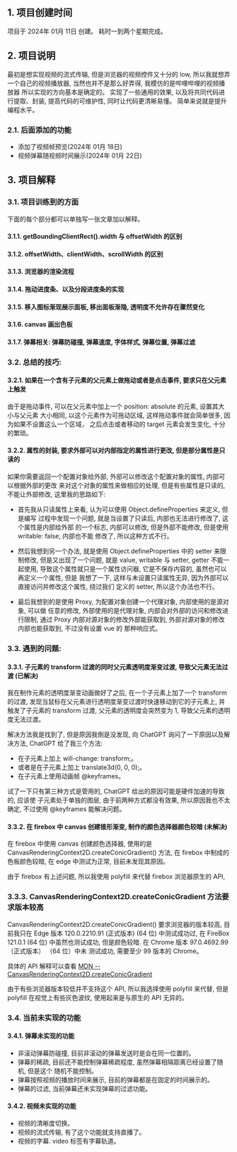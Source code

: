 ## 1. 项目创建时间
项目于 2024年 01月 11日 创建。 耗时一到两个星期完成。

## 2. 项目说明
最初是想实现视频的流式传输, 但是浏览器的视频控件又十分的 low, 所以我就想弄一个自己的视频播放器, 当然也并不是那么好弄得, 我模仿的是哔哩哔哩的视频播放器
所以实现的方向基本是确定的。 实现了一些通用的效果, 以及将共同代码进行提取、封装, 提高代码的可维护性, 同时让代码更清晰易懂。 简单来说就是提升编程水平。

### 2.1. 后面添加的功能

- 添加了视频帧预览(2024年 01月 18日)
- 视频弹幕随视频时间展示(2024年 01月 22日)

## 3. 项目解释

### 3.1. 项目训练到的方面

下面的每个部分都可以单独写一张文章加以解释。

#### 3.1.1. getBoundingClientRect().width 与 offsetWidth 的区别
#### 3.1.2. offsetWidth、clientWidth、scrollWidth 的区别
#### 3.1.3. 浏览器的渲染流程
#### 3.1.4. 拖动进度条、以及分段进度条的实现
#### 3.1.5. 移入图标渐现展示面板, 移出面板渐隐, 透明度不允许存在骤然变化
#### 3.1.6. canvas 画出色板
#### 3.1.7. 弹幕相关: 弹幕防碰撞, 弹幕速度, 字体样式, 弹幕位置, 弹幕过滤

### 3.2. 总结的技巧:

#### 3.2.1. 如果在一个含有子元素的父元素上做拖动或者是点击事件, 要求只在父元素上触发

由于是拖动事件, 可以在父元素中加上一个 position: absolute 的元素, 设置其大小与父元素
大小相同, 以这个元素作为可拖动区域, 这样拖动事件就会简单很多, 因为如果不设置这么一个区域，
之后点击或者移动的 target 元素会发生变化, 十分的繁琐。

#### 3.2.2. 属性的封装, 要求外部可以对内部指定的属性进行更改, 但是部分属性是只读的

如果你需要返回一个配置对象给外部, 外部可以修改这个配置对象的属性, 内部可以根据外部的更改
来对这个对象的属性来做相应的处理, 但是有些属性是只读的, 不能让外部修改, 这里我的思路如下:

- 首先我从只读属性上来看, 认为可以使用 Object.defineProperties 来定义, 但是编写
  过程中发现一个问题, 就是当设置了只读后, 内部也无法进行修改了, 这个属性是内部给外部
  的一个标志, 内部可以修改, 但是外部不能修改, 但是使用 writable: false, 内部也不能
  修改了, 所以这种方式不行。

- 然后我想到另一个办法, 就是使用 Object.defineProperties 中的 setter 来限制修改,
  但是又出现了一个问题, 就是 value, writable 与 setter, getter 不能一起使用,
  导致这个属性就只是一个属性访问器, 它是不保存内容的, 虽然也可以再定义一个属性, 但是
  我想了一下, 这样与未设置只读属性无异, 因为外部可以直接访问并修改这个属性, 绕过我们
  定义的 setter, 所以这个办法也不行。

- 最后我想到的是使用 Proxy, 为配置对象创建一个代理对象, 内部使用的是源对象, 可以做
  任意的修改, 外部使用的是代理对象, 内部会对外部的访问和修改进行限制, 通过 Proxy
  内部对源对象的修改外部能获取到, 外部对源对象的修改内部也能获取到, 不过没有设置 vue 的
  那种响应式。

### 3.3. 遇到的问题:

#### 3.3.1. 子元素的 transform 过渡的同时父元素透明度渐变过渡, 导致父元素无法过渡 (已解决)

我在制作元素的透明度渐变动画做好了之后, 在一个子元素上加了一个 transform 的过渡,
发现当鼠标在父元素进行透明度渐变过渡时快速移动到它的子元素上, 并触发了子元素的 transform
过渡, 父元素的透明度会突然变为 1, 导致父元素的透明度无法过渡。

解决方法我是找到了, 但是原因我倒是没发现, 向 ChatGPT 询问了一下原因以及解决方法, ChatGPT 给了我三个方法:
- 在子元素上加上 will-change: transform;。
- 或者是在子元素上加上 translate3d(0, 0, 0);。
- 在子元素上使用动画帧 @keyframes。

试了一下只有第三种方式是管用的, ChatGPT 给出的原因可能是硬件加速的导致的, 应该使
子元素处于单独的图层, 由于前两种方式都没有效果, 所以原因我也不太确定, 不过使用
@keyframes 能解决问题。

#### 3.3.2. 在 firebox 中 canvas 创建锥形渐变, 制作的颜色选择器颜色较暗 (未解决)
在 firebox 中使用 canvas 创建颜色选择器, 使用的是
CanvasRenderingContext2D.createConicGradient() 方法, 在 firebox 中制成的
色板颜色较暗, 在 edge 中测试为正常, 目前未发现其原因。

由于 firebox 有上述问题, 所以我使用 polyfill 来代替 firebox 浏览器原生的 API,

### 3.3.3. CanvasRenderingContext2D.createConicGradient 方法要求版本较高
CanvasRenderingContext2D.createConicGradient() 要求浏览器的版本较高, 目前我只在
Edge 版本 120.0.2210.91 (正式版本) (64 位) 中测试成功过, 在 FireBox 121.0.1 (64 位)
中虽然也测试成功, 但是颜色较暗. 在 Chrome 版本 97.0.4692.99（正式版本） （64 位）中未
测试成功, 需要至少 99 版本的 Chrome。

具体的 API 解释可以查看 [MDN -- CanvasRenderingContext2D.createConicGradient](https://developer.mozilla.org/en-US/docs/Web/API/CanvasRenderingContext2D/createConicGradient#browser_compatibility)

由于有些浏览器版本较低并不支持这个 API, 所以我选择使用 polyfill 来代替, 但是 polyfill
在视觉上有些灰色波纹, 使用起来是与原生的 API 无异的。

### 3.4. 当前未实现的功能

#### 3.4.1. 弹幕未实现的功能
- 非滚动弹幕防碰撞, 目前非滚动的弹幕发送时是会在同一位置的。
- 弹幕的稀疏, 目前还不能控制弹幕稀疏程度, 虽然弹幕相隔距离已经设置了随机, 但是这个
  随机不能控制。
- 弹幕按照视频的播放时间来展示, 目前的弹幕都是在固定的时间展示的。
- 弹幕的过滤, 当前弹幕还未实现弹幕的过滤功能。

#### 3.4.2. 视频未实现的功能
- 视频的清晰度切换。
- 视频的流式传输, 有了这个功能就支持直播了。
- 视频的字幕. video 标签有字幕轨道。
